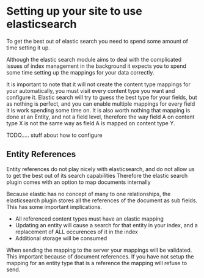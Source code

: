 # Setting up your site to use elasticsearch

To get the best out of elastic search you need to spend some amount of time setting it up.

Although the elastic search module aims to deal with the complicated issues of index management in the background it expects you
to spend some time setting up the mappings for your data correctly.

It is important to note that it will not create the content type mappings for your automatically,
you must visit every content type you want and configure it.
Elastic search will try to guess the best type for your fields, but as nothing is perfect,
and you can enable multiple mappings for every field it is work spending some time on.
It is also worth nothing that mapping is done at an Entity, and not a field level,
therefore the way field A on content type X is not the same way as field A is mapped on content type Y.

TODO..... stuff about how to configure

## Entity References

Entity references do not play nicely with elasticsearch, and do not allow us to get the best out of its search capabilities
Therefore the elastic search plugin comes with an option to map documents internally

Because elastic has no concept of many to one relationships, the elasticsearch plugin stores all the references of the document as sub fields.
This has some important implications.

* All referenced content types must have an elastic mapping
* Updating an entity will cause a search for that entity in your index, and a replacement of ALL occurences of it in the index
* Additional storage will be consumed

When sending the mapping to the server your mappings will be validated. This important because of document references.
If you have not setup the mapping for an entity type that is a reference the mapping will refuse to send.